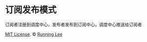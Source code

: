 # 订阅发布模式

订阅者注册到调度中心，发布者发布到订阅中心，调度中心推送给订阅者













[MIT License](https://opensource.org/licenses/mit-license.html). ©  [Running Lee](mailto:lihui870920@gmail.com)